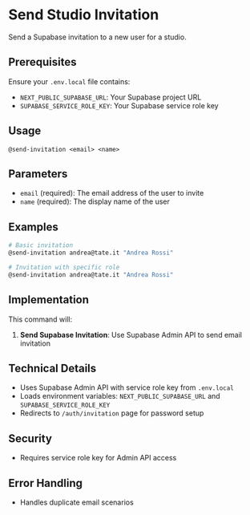 # Send Studio Invitation

Send a Supabase invitation to a new user for a studio.

## Prerequisites

Ensure your `.env.local` file contains:
- `NEXT_PUBLIC_SUPABASE_URL`: Your Supabase project URL
- `SUPABASE_SERVICE_ROLE_KEY`: Your Supabase service role key

## Usage

```
@send-invitation <email> <name>
```

## Parameters

- `email` (required): The email address of the user to invite
- `name` (required): The display name of the user

## Examples

```bash
# Basic invitation
@send-invitation andrea@tate.it "Andrea Rossi"

# Invitation with specific role
@send-invitation andrea@tate.it "Andrea Rossi"

```

## Implementation

This command will:

1. **Send Supabase Invitation**: Use Supabase Admin API to send email invitation

## Technical Details

- Uses Supabase Admin API with service role key from `.env.local`
- Loads environment variables: `NEXT_PUBLIC_SUPABASE_URL` and `SUPABASE_SERVICE_ROLE_KEY`
- Redirects to `/auth/invitation` page for password setup

## Security

- Requires service role key for Admin API access

## Error Handling

- Handles duplicate email scenarios
